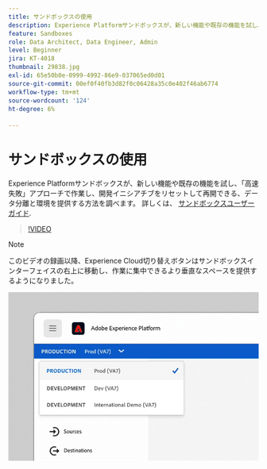 ```yaml
---
title: サンドボックスの使用
description: Experience Platformサンドボックスが、新しい機能や既存の機能を試し、「フェイルファスト」アプローチで作業し、開発イニシアチブをリセットして再開できる、データの分離と環境を提供する方法を調べます。
feature: Sandboxes
role: Data Architect, Data Engineer, Admin
level: Beginner
jira: KT-4018
thumbnail: 29838.jpg
exl-id: 65e50b0e-0999-4992-86e9-037065ed0d01
source-git-commit: 00ef0f40fb3d82f0c06428a35c0e402f46ab6774
workflow-type: tm+mt
source-wordcount: '124'
ht-degree: 6%

---
```


# サンドボックスの使用

Experience Platformサンドボックスが、新しい機能や既存の機能を試し、「高速失敗」アプローチで作業し、開発イニシアチブをリセットして再開できる、データ分離と環境を提供する方法を調べます。 詳しくは、 [サンドボックスユーザーガイド](https://experienceleague.adobe.com/docs/experience-platform/sandbox/home.html?lang=ja).

>[!VIDEO](https://video.tv.adobe.com/v/29838/?learn=on)

>[!NOTE]
>
>このビデオの録画以降、Experience Cloud切り替えボタンはサンドボックスインターフェイスの右上に移動し、作業に集中できるより垂直なスペースを提供するようになりました。
>
> ![サンドボックス切り替えボタンの再配置](../assets/sandbox-switcher.gif)

